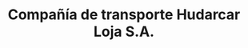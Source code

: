 ---
title: "Compañía de transporte Hudarcar Loja S.A."
url: /loja-ecuador/compania-de-transporte-hudarcar-loja-s-a/
shop: Reisebüro
---